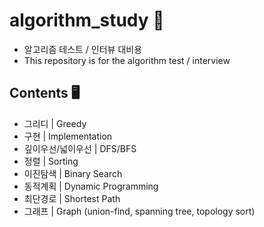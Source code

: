 # algorithm_study 👀
+ 알고리즘 테스트 / 인터뷰 대비용
+ This repository is for the algorithm test / interview 

## Contents 🖥
+ 그리디 | Greedy
+ 구현 | Implementation
+ 깊이우선/넓이우선 | DFS/BFS
+ 정렬 | Sorting
+ 이진탐색 | Binary Search
+ 동적계획 | Dynamic Programming
+ 최단경로 | Shortest Path
+ 그래프 | Graph (union-find, spanning tree, topology sort)
